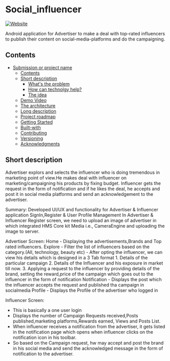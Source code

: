 # Social_influencer

[![Website](https://img.shields.io/badge/View-website-blue)](https:talenalexander.com/industry-news/10-influencers-who-have-an-active-presence-on-social-media/)

Android application for Advertiser to make a deal with top-rated influencers to publish their content on social-media-platforms and do the campaigning.

## Contents
- [Submission or project name](#submission-or-project-name)
  - [Contents](#contents)
  - [Short description](#short-description)
    - [What's the problem](#whats-the-problem)
    - [How can technolgy help?](#how-can-technology-help)
    - [The idea](#the-idea)
  - [Demo Video](#demo-video)
  - [The architecture](#the-architecture)
  - [Long description](#long-description)
  - [Project roadmap](#project-roadmap)
  - [Getting Started](#getting-started)
  - [Built-with](#built-with)
  - [Contributing](#contributing)
  - [Versioning](#versioning)
  - [Acknowledgments](#acknowledgments)
  
## Short description
Advertiser explors and selects the influencer who is doing tremendous in marketing point of view.He makes deal with influencer on marketing/campaigning his products by fixing budget.
Influencer gets the request in the form of notification and if he likes the deal, he accepts and post it in social media platforms and send an acknowledgement to the advertiser.

   
Summary:
Developed UI/UX and functionality for Advertiser & Influencer application
  SignIn,Register & User Profile Management
  In Advertiser & Influencer Register screen, we need to upload an image of advertiser in which integrated HMS Core kit Media i.e., CameraEngine and uploading the image to server.
  
Advertiser Screen:
  Home          - Displaying the advertisements,Brands and Top rated influencers.
  Explore       - Filter the list of influencers based on the category.(All, technology, beauty etc)
                - After opting the influencer, we can view his details which is designed in a 3 Tab format
                    1.  Details of the particular campaign
                    2.  Details of the Influencer and his exposure in market till now.
                    3.  Applying a request to the influencer by providing details of the brand, setting the reward,price of the campaign which goes out to the influencer in the form of notification
  Notification - Displays the post which the influencer accepts the request and published tha campaign in socialmedia
  Profile      - Displays the Profile of the advertiser who logged in

Influencer Screen:
  - This is basically a one user login
  - Displays the number of Campaign Requests received,Posts published,marketing platforms,Rewards earned, Views and Posts List.
  - When influencer receives a notification from the advertiser, it gets listed in the notification page which opens when influencer clicks on the notification icon in his toolbar.
  - So based on the Campaign request, hw may accept and post the brand in his social media and send the acknowledged message in the form of notification to the advertiser.
  
  
